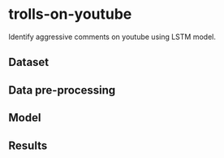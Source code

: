 # trolls-on-youtube
Identify aggressive comments on youtube using LSTM model. 

## Dataset

## Data pre-processing 

## Model 

## Results 
